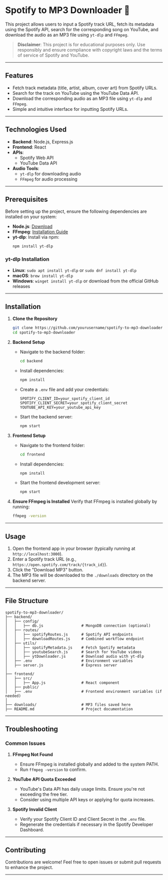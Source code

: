 # Spotify to MP3 Downloader 🎵

This project allows users to input a Spotify track URL, fetch its metadata using the Spotify API, search for the corresponding song on YouTube, and download the audio as an MP3 file using `yt-dlp` and `FFmpeg`.

> **Disclaimer**: This project is for educational purposes only. Use responsibly and ensure compliance with copyright laws and the terms of service of Spotify and YouTube.

---

## Features

- Fetch track metadata (title, artist, album, cover art) from Spotify URLs.
- Search for the track on YouTube using the YouTube Data API.
- Download the corresponding audio as an MP3 file using `yt-dlp` and `FFmpeg`.
- Simple and intuitive interface for inputting Spotify URLs.

---

## Technologies Used

- **Backend**: Node.js, Express.js
- **Frontend**: React
- **APIs**:
  - Spotify Web API
  - YouTube Data API
- **Audio Tools**:
  - `yt-dlp` for downloading audio
  - `FFmpeg` for audio processing

---

## Prerequisites

Before setting up the project, ensure the following dependencies are installed on your system:

- **Node.js**: [Download](https://nodejs.org/)
- **FFmpeg**: [Installation Guide](https://ffmpeg.org/download.html)
- **yt-dlp**: Install via npm:
  ```bash
  npm install yt-dlp
  ```

### yt-dlp Installation

- **Linux**: `sudo apt install yt-dlp` or `sudo dnf install yt-dlp`
- **macOS**: `brew install yt-dlp`
- **Windows**: `winget install yt-dlp` or download from the official GitHub releases

---

## Installation

1. **Clone the Repository**

   ```bash
   git clone https://github.com/yourusername/spotify-to-mp3-downloader.git
   cd spotify-to-mp3-downloader
   ```

2. **Backend Setup**

   - Navigate to the backend folder:
     ```bash
     cd backend
     ```
   - Install dependencies:
     ```bash
     npm install
     ```
   - Create a `.env` file and add your credentials:
     ```env
     SPOTIFY_CLIENT_ID=your_spotify_client_id
     SPOTIFY_CLIENT_SECRET=your_spotify_client_secret
     YOUTUBE_API_KEY=your_youtube_api_key
     ```
   - Start the backend server:
     ```bash
     npm start
     ```

3. **Frontend Setup**

   - Navigate to the frontend folder:
     ```bash
     cd frontend
     ```
   - Install dependencies:
     ```bash
     npm install
     ```
   - Start the frontend development server:
     ```bash
     npm start
     ```

4. **Ensure FFmpeg is Installed**
   Verify that FFmpeg is installed globally by running:
   ```bash
   ffmpeg -version
   ```

---

## Usage

1. Open the frontend app in your browser (typically running at `http://localhost:3000`).
2. Enter a Spotify track URL (e.g., `https://open.spotify.com/track/{track_id}`).
3. Click the "Download MP3" button.
4. The MP3 file will be downloaded to the `./downloads` directory on the backend server.

---

## File Structure

```plaintext
spotify-to-mp3-downloader/
├── backend/
│   ├── config/
│   │   ├── db.js                 # MongoDB connection (optional)
│   ├── routes/
│   │   ├── spotifyRoutes.js      # Spotify API endpoints
│   │   ├── downloadRoutes.js     # Combined workflow endpoint
│   ├── utils/
│   │   ├── spotifyMetadata.js    # Fetch Spotify metadata
│   │   ├── youtubeSearch.js      # Search for YouTube videos
│   │   ├── ytDownloader.js       # Download audio with yt-dlp
│   ├── .env                      # Environment variables
│   ├── server.js                 # Express server
│
├── frontend/
│   ├── src/
│   │   ├── App.js                # React component
│   ├── public/
│   ├── .env                      # Frontend environment variables (if needed)
│
├── downloads/                    # MP3 files saved here
├── README.md                     # Project documentation
```

---

## Troubleshooting

### Common Issues

1. **FFmpeg Not Found**

   - Ensure FFmpeg is installed globally and added to the system PATH.
   - Run `ffmpeg -version` to confirm.

2. **YouTube API Quota Exceeded**

   - YouTube's Data API has daily usage limits. Ensure you're not exceeding the free tier.
   - Consider using multiple API keys or applying for quota increases.

3. **Spotify Invalid Client**
   - Verify your Spotify Client ID and Client Secret in the `.env` file.
   - Regenerate the credentials if necessary in the Spotify Developer Dashboard.

---

## Contributing

Contributions are welcome! Feel free to open issues or submit pull requests to enhance the project.

---
